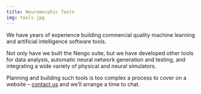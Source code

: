 ```yaml
---
title: Neuromorphic Tools
img: tools.jpg
---
```


We have years of experience building commercial quality machine learning and artificial intelligence software tools.

Not only have we built the Nengo suite, but we have developed other tools for data analysis, automatic neural network generation and testing, and integrating a wide variety of physical and neural simulators.

Planning and building such tools is too complex a process to cover on a website – <a href="{{ site.baseurl }} {% link contact.html %}">contact us</a> and we’ll arrange a time to chat.

